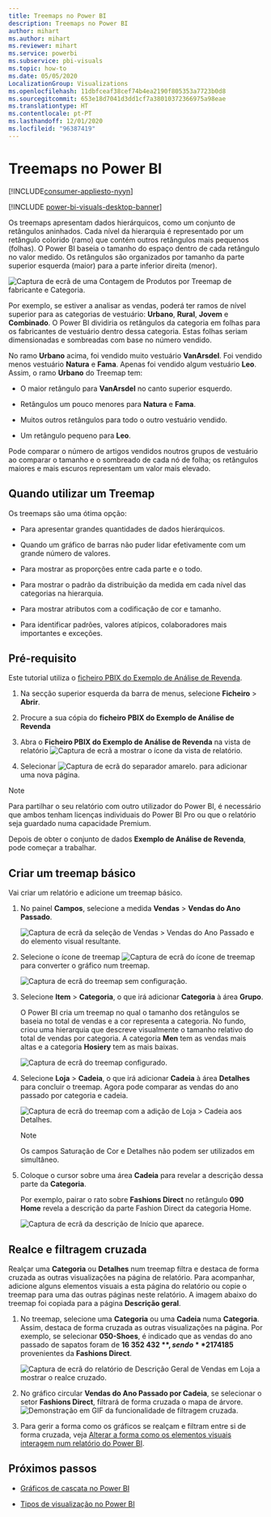 ```yaml
---
title: Treemaps no Power BI
description: Treemaps no Power BI
author: mihart
ms.author: mihart
ms.reviewer: mihart
ms.service: powerbi
ms.subservice: pbi-visuals
ms.topic: how-to
ms.date: 05/05/2020
LocalizationGroup: Visualizations
ms.openlocfilehash: 11dbfceaf38cef74b4ea2190f805353a7723b0d8
ms.sourcegitcommit: 653e18d7041d3dd1cf7a38010372366975a98eae
ms.translationtype: HT
ms.contentlocale: pt-PT
ms.lasthandoff: 12/01/2020
ms.locfileid: "96387419"
---
```

# <a name="treemaps-in-power-bi"></a>Treemaps no Power BI

[!INCLUDE[consumer-appliesto-nyyn](../includes/consumer-appliesto-nyyn.md)]

[!INCLUDE [power-bi-visuals-desktop-banner](../includes/power-bi-visuals-desktop-banner.md)]

Os treemaps apresentam dados hierárquicos, como um conjunto de retângulos aninhados. Cada nível da hierarquia é representado por um retângulo colorido (ramo) que contém outros retângulos mais pequenos (folhas). O Power BI baseia o tamanho do espaço dentro de cada retângulo no valor medido. Os retângulos são organizados por tamanho da parte superior esquerda (maior) para a parte inferior direita (menor).

![Captura de ecrã de uma Contagem de Produtos por Treemap de fabricante e Categoria.](media/power-bi-visualization-treemaps/pbi-nancy-viz-treemap.png)

Por exemplo, se estiver a analisar as vendas, poderá ter ramos de nível superior para as categorias de vestuário: **Urbano**, **Rural**, **Jovem** e **Combinado**. O Power BI dividiria os retângulos da categoria em folhas para os fabricantes de vestuário dentro dessa categoria. Estas folhas seriam dimensionadas e sombreadas com base no número vendido.

No ramo **Urbano** acima, foi vendido muito vestuário **VanArsdel**. Foi vendido menos vestuário **Natura** e **Fama**. Apenas foi vendido algum vestuário **Leo**. Assim, o ramo **Urbano** do Treemap tem:

* O maior retângulo para **VanArsdel** no canto superior esquerdo.

* Retângulos um pouco menores para **Natura** e **Fama**.

* Muitos outros retângulos para todo o outro vestuário vendido.

* Um retângulo pequeno para **Leo**.

Pode comparar o número de artigos vendidos noutros grupos de vestuário ao comparar o tamanho e o sombreado de cada nó de folha; os retângulos maiores e mais escuros representam um valor mais elevado.


## <a name="when-to-use-a-treemap"></a>Quando utilizar um Treemap

Os treemaps são uma ótima opção:

* Para apresentar grandes quantidades de dados hierárquicos.

* Quando um gráfico de barras não puder lidar efetivamente com um grande número de valores.

* Para mostrar as proporções entre cada parte e o todo.

* Para mostrar o padrão da distribuição da medida em cada nível das categorias na hierarquia.

* Para mostrar atributos com a codificação de cor e tamanho.

* Para identificar padrões, valores atípicos, colaboradores mais importantes e exceções.

## <a name="prerequisite"></a>Pré-requisito

Este tutorial utiliza o [ficheiro PBIX do Exemplo de Análise de Revenda](https://download.microsoft.com/download/9/6/D/96DDC2FF-2568-491D-AAFA-AFDD6F763AE3/Retail%20Analysis%20Sample%20PBIX.pbix).

1. Na secção superior esquerda da barra de menus, selecione **Ficheiro** > **Abrir**.
   
2. Procure a sua cópia do **ficheiro PBIX do Exemplo de Análise de Revenda**

1. Abra o **Ficheiro PBIX do Exemplo de Análise de Revenda** na vista de relatório ![Captura de ecrã a mostrar o ícone da vista de relatório](media/power-bi-visualization-kpi/power-bi-report-view.png).

1. Selecionar ![Captura de ecrã do separador amarelo.](media/power-bi-visualization-kpi/power-bi-yellow-tab.png) para adicionar uma nova página.

> [!NOTE]
> Para partilhar o seu relatório com outro utilizador do Power BI, é necessário que ambos tenham licenças individuais do Power BI Pro ou que o relatório seja guardado numa capacidade Premium.    



Depois de obter o conjunto de dados **Exemplo de Análise de Revenda**, pode começar a trabalhar.

## <a name="create-a-basic-treemap"></a>Criar um treemap básico

Vai criar um relatório e adicione um treemap básico.


1. No painel **Campos**, selecione a medida **Vendas** > **Vendas do Ano Passado**.

   ![Captura de ecrã da seleção de Vendas > Vendas do Ano Passado e do elemento visual resultante.](media/power-bi-visualization-treemaps/treemapfirstvalue-new.png)

1. Selecione o ícone de treemap ![Captura de ecrã do ícone de treemap](media/power-bi-visualization-treemaps/power-bi-treemap-icon.png) para converter o gráfico num treemap.

   ![Captura de ecrã do treemap sem configuração.](media/power-bi-visualization-treemaps/treemapconvertto-new.png)

1. Selecione **Item** > **Categoria**, o que irá adicionar **Categoria** à área **Grupo**.

    O Power BI cria um treemap no qual o tamanho dos retângulos se baseia no total de vendas e a cor representa a categoria. No fundo, criou uma hierarquia que descreve visualmente o tamanho relativo do total de vendas por categoria. A categoria **Men** tem as vendas mais altas e a categoria **Hosiery** tem as mais baixas.

    ![Captura de ecrã do treemap configurado.](media/power-bi-visualization-treemaps/power-bi-complete.png)

1. Selecione **Loja** > **Cadeia**, o que irá adicionar **Cadeia** à área **Detalhes** para concluir o treemap. Agora pode comparar as vendas do ano passado por categoria e cadeia.

   ![Captura de ecrã do treemap com a adição de Loja > Cadeia aos Detalhes.](media/power-bi-visualization-treemaps/power-bi-details.png)

   > [!NOTE]
   > Os campos Saturação de Cor e Detalhes não podem ser utilizados em simultâneo.

1. Coloque o cursor sobre uma área **Cadeia** para revelar a descrição dessa parte da **Categoria**.

    Por exemplo, pairar o rato sobre **Fashions Direct** no retângulo **090 Home** revela a descrição da parte Fashion Direct da categoria Home.

   ![Captura de ecrã da descrição de Início que aparece.](media/power-bi-visualization-treemaps/treemaphoverdetail-new.png)


## <a name="highlighting-and-cross-filtering"></a>Realce e filtragem cruzada

Realçar uma **Categoria** ou **Detalhes** num treemap filtra e destaca de forma cruzada as outras visualizações na página de relatório. Para acompanhar, adicione alguns elementos visuais a esta página do relatório ou copie o treemap para uma das outras páginas neste relatório. A imagem abaixo do treemap foi copiada para a página **Descrição geral**. 

1. No treemap, selecione uma **Categoria** ou uma **Cadeia** numa **Categoria**. Assim, destaca de forma cruzada as outras visualizações na página. Por exemplo, se selecionar **050-Shoes**, é indicado que as vendas do ano passado de sapatos foram de **16 352 432 $** , sendo **2 174 185 $** provenientes da **Fashions Direct**.

   ![Captura de ecrã do relatório de Descrição Geral de Vendas em Loja a mostrar o realce cruzado.](media/power-bi-visualization-treemaps/treemaphiliting.png)

1. No gráfico circular **Vendas do Ano Passado por Cadeia**, se selecionar o setor **Fashions Direct**, filtrará de forma cruzada o mapa de árvore.
   ![Demonstração em GIF da funcionalidade de filtragem cruzada.](media/power-bi-visualization-treemaps/treemapnoowl.gif)

1. Para gerir a forma como os gráficos se realçam e filtram entre si de forma cruzada, veja [Alterar a forma como os elementos visuais interagem num relatório do Power BI](../create-reports/service-reports-visual-interactions.md).

## <a name="next-steps"></a>Próximos passos

* [Gráficos de cascata no Power BI](power-bi-visualization-waterfall-charts.md)

* [Tipos de visualização no Power BI](power-bi-visualization-types-for-reports-and-q-and-a.md)

